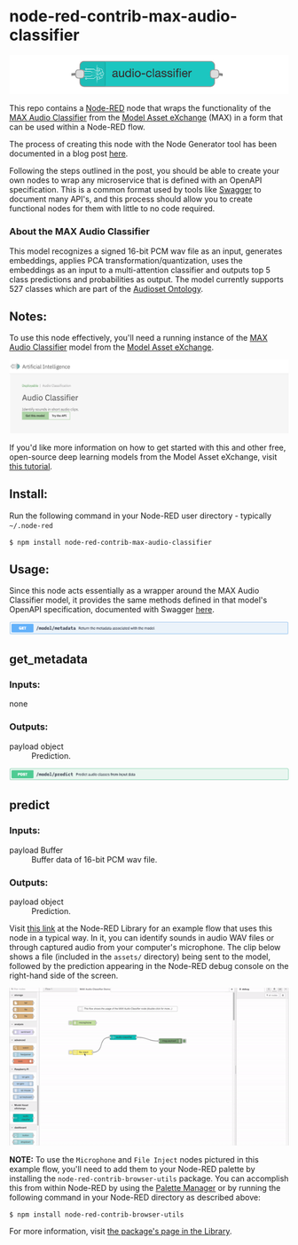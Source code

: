 node-red-contrib-max-audio-classifier
=====================
![Audio Classifier Node](./assets/audio-node.png)

This repo contains a [Node-RED](https://nodered.org/) node that wraps the functionality of the [MAX Audio Classifier](https://developer.ibm.com/exchanges/models/all/max-audio-classifier/) from the [Model Asset eXchange](https://developer.ibm.com/exchanges/models/) (MAX) in a form that can be used within a Node-RED flow.

The process of creating this node with the Node Generator tool has been documented in a blog post [here](https://medium.com/ibm-watson-data-lab/creating-custom-node-red-nodes-for-your-api-the-easy-way-10770ccd8923). 

Following the steps outlined in the post, you should be able to create your own nodes to wrap any microservice that is defined with an OpenAPI specification. This is a common format used by tools like [Swagger](https://swagger.io/) to document many API's, and this process should allow you to create functional nodes for them with little to no code required.

### About the MAX Audio Classifier
This model recognizes a signed 16-bit PCM wav file as an input, generates embeddings, applies PCA transformation/quantization, uses the embeddings as an input to a multi-attention classifier and outputs top 5 class predictions and probabilities as output. The model currently supports 527 classes which are part of the [Audioset Ontology](https://research.google.com/audioset/ontology/index.html).


Notes:
----
To use this node effectively, you'll need a running instance of the [MAX Audio Classifier](https://developer.ibm.com/exchanges/models/all/max-audio-classifier/) model from the [Model Asset eXchange](https://developer.ibm.com/exchanges/models/). 

![Audio Classifier Model](./assets/try-the-api-cropped.png)

If you'd like more information on how to get started with this and other free, open-source deep learning models from the Model Asset eXchange, visit [this tutorial](https://developer.ibm.com/tutorials/getting-started-with-the-ibm-code-model-asset-exchange/).

Install:
-------
Run the following command in your Node-RED user directory - typically `~/.node-red`

``` shell
$ npm install node-red-contrib-max-audio-classifier
```

Usage:
-----
Since this node acts essentially as a wrapper around the MAX Audio Classifier model, it provides the same methods defined in that model's OpenAPI specification, documented with Swagger [here](http://max-audio-classifier.max.us-south.containers.appdomain.cloud/). 

<html>
<img src="./assets/get_metadata.png">
<h2>get_metadata</h2>
<h3>Inputs:</h3>
<dl class="message-properties">
    <dt><span class="property-type">none</span></dt>
</dl>
<h3>Outputs:</h3>
<dl class="message-properties">
    <dt>payload <span class="property-type">object</span></dt>
    <dd>Prediction.</dd>
</dl>

<img src="./assets/predict.png">
<h2>predict</h2>
<h3>Inputs:</h3>
<dl class="message-properties">
    <dt>payload <span class="property-type">Buffer</span></dt>
    <dd>Buffer data of 16-bit PCM wav file.</dd>
</dl>
<h3>Outputs:</h3>
<dl class="message-properties">
    <dt>payload <span class="property-type">object</span></dt>
    <dd>Prediction.</dd>
</dl>

</html>

Visit [this link](https://flows.nodered.org/flow/cd64d4bb78a7984f15b3cfa5ac97ae55) at the Node-RED Library for an example flow that uses this node in a typical way. In it, you can identify sounds in audio WAV files or through captured audio from your computer's microphone. The clip below shows a file (included in the `assets/` directory) being sent to the model, followed by the prediction appearing in the Node-RED debug console on the right-hand side of the screen.  

![Example Node-RED Flow](./assets/animated-audio-demo.gif)

**NOTE:** To use the `Microphone` and `File Inject` nodes pictured in this example flow, you'll need to add them to your Node-RED palette by installing the `node-red-contrib-browser-utils` package. You can accomplish this from within Node-RED by using the [Palette Manager](https://nodered.org/docs/user-guide/editor/palette/manager) or by running the following command in your Node-RED directory as described above:
``` shell
$ npm install node-red-contrib-browser-utils
```

For more information, visit [the package's page in the Library](https://flows.nodered.org/node/node-red-contrib-browser-utils).